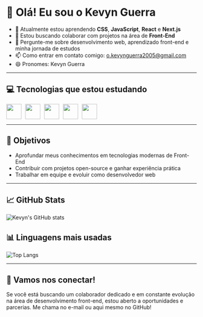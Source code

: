 # 👋 Olá! Eu sou o Kevyn Guerra

- 🌱 Atualmente estou aprendendo **CSS**, **JavaScript**, **React** e **Next.js**
- 👯 Estou buscando colaborar com projetos na área de **Front-End**
- 💬 Pergunte-me sobre desenvolvimento web, aprendizado front-end e minha jornada de estudos
- 📫 Como entrar em contato comigo: [o.kevynguerra2005@gmail.com](mailto:o.kevynguerra2005@gmail.com)
- 😄 Pronomes: Kevyn Guerra

---

## 💻 Tecnologias que estou estudando

<div style="display: flex; gap: 10px;">
  <img src="https://cdn.jsdelivr.net/gh/devicons/devicon/icons/html5/html5-original.svg" width="40" />
  <img src="https://cdn.jsdelivr.net/gh/devicons/devicon/icons/css3/css3-original.svg" width="40" />
  <img src="https://cdn.jsdelivr.net/gh/devicons/devicon/icons/javascript/javascript-original.svg" width="40" />
  <img src="https://cdn.jsdelivr.net/gh/devicons/devicon/icons/react/react-original.svg" width="40" />
  <img src="https://cdn.jsdelivr.net/gh/devicons/devicon/icons/nextjs/nextjs-original.svg" width="40" />
</div>

---

## 🚀 Objetivos

- Aprofundar meus conhecimentos em tecnologias modernas de Front-End
- Contribuir com projetos open-source e ganhar experiência prática
- Trabalhar em equipe e evoluir como desenvolvedor web

---

## 📈 GitHub Stats

![Kevyn's GitHub stats](https://github-readme-stats.vercel.app/api?username=kevynguerra&show_icons=true&theme=dracula)

## 📊 Linguagens mais usadas

![Top Langs](https://github-readme-stats.vercel.app/api/top-langs/?username=kevynguerra&layout=compact&theme=dracula)


---

## 🤝 Vamos nos conectar!

Se você está buscando um colaborador dedicado e em constante evolução na área de desenvolvimento front-end, estou aberto a oportunidades e parcerias. Me chama no e-mail ou aqui mesmo no GitHub!
